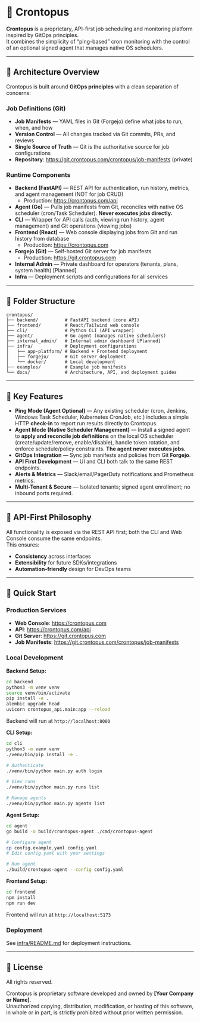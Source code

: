 # 🦑 Crontopus

**Crontopus** is a proprietary, API-first job scheduling and monitoring platform inspired by GitOps principles.  
It combines the simplicity of “ping-based” cron monitoring with the control of an optional signed agent that manages native OS schedulers.

---

## 🚀 Architecture Overview

Crontopus is built around **GitOps principles** with a clean separation of concerns:

### Job Definitions (Git)
- **Job Manifests** — YAML files in Git (Forgejo) define what jobs to run, when, and how
- **Version Control** — All changes tracked via Git commits, PRs, and reviews
- **Single Source of Truth** — Git is the authoritative source for job configurations
- **Repository**: https://git.crontopus.com/crontopus/job-manifests (private)

### Runtime Components
- **Backend (FastAPI)** — REST API for authentication, run history, metrics, and agent management (NOT for job CRUD)
  - Production: https://crontopus.com/api
- **Agent (Go)** — Pulls job manifests from Git, reconciles with native OS scheduler (cron/Task Scheduler). **Never executes jobs directly.**
- **CLI** — Wrapper for API calls (auth, viewing run history, agent management) and Git operations (viewing jobs)
- **Frontend (React)** — Web console displaying jobs from Git and run history from database
  - Production: https://crontopus.com
- **Forgejo (Git)** — Self-hosted Git server for job manifests
  - Production: https://git.crontopus.com
- **Internal Admin** — Private dashboard for operators (tenants, plans, system health) [Planned]
- **Infra** — Deployment scripts and configurations for all services

---

## 🧱 Folder Structure

```
crontopus/
├── backend/          # FastAPI backend (core API)
├── frontend/         # React/Tailwind web console
├── cli/              # Python CLI (API wrapper)
├── agent/            # Go agent (manages native schedulers)
├── internal_admin/   # Internal admin dashboard [Planned]
├── infra/            # Deployment configurations
│   ├── app-platform/ # Backend + Frontend deployment
│   ├── forgejo/      # Git server deployment
│   └── docker/       # Local development
├── examples/         # Example job manifests
└── docs/             # Architecture, API, and deployment guides
```

---

## 🧩 Key Features

- **Ping Mode (Agent Optional)** — Any existing scheduler (cron, Jenkins, Windows Task Scheduler, Kubernetes CronJob, etc.) includes a simple HTTP **check-in** to report run results directly to Crontopus.  
- **Agent Mode (Native Scheduler Management)** — Install a signed agent to **apply and reconcile job definitions** on the local OS scheduler (create/update/remove, enable/disable), handle token rotation, and enforce schedule/policy constraints. **The agent never executes jobs.**  
- **GitOps Integration** — Sync job manifests and policies from Git **Forgejo**.  
- **API First Development** — UI and CLI both talk to the same REST endpoints.  
- **Alerts & Metrics** — Slack/email/PagerDuty notifications and Prometheus metrics.  
- **Multi-Tenant & Secure** — Isolated tenants; signed agent enrollment; no inbound ports required.

---

## 🧠 API-First Philosophy

All functionality is exposed via the REST API first; both the CLI and Web Console consume the same endpoints.  
This ensures:
- **Consistency** across interfaces  
- **Extensibility** for future SDKs/integrations  
- **Automation-friendly** design for DevOps teams  

---

## 🚀 Quick Start

### Production Services

- **Web Console**: https://crontopus.com
- **API**: https://crontopus.com/api
- **Git Server**: https://git.crontopus.com
- **Job Manifests**: https://git.crontopus.com/crontopus/job-manifests

### Local Development

**Backend Setup:**

```bash
cd backend
python3 -m venv venv
source venv/bin/activate
pip install -e .
alembic upgrade head
uvicorn crontopus_api.main:app --reload
```

Backend will run at `http://localhost:8000`

**CLI Setup:**

```bash
cd cli
python3 -m venv venv
./venv/bin/pip install -e .

# Authenticate
./venv/bin/python main.py auth login

# View runs
./venv/bin/python main.py runs list

# Manage agents
./venv/bin/python main.py agents list
```

**Agent Setup:**

```bash
cd agent
go build -o build/crontopus-agent ./cmd/crontopus-agent

# Configure agent
cp config.example.yaml config.yaml
# Edit config.yaml with your settings

# Run agent
./build/crontopus-agent --config config.yaml
```

**Frontend Setup:**

```bash
cd frontend
npm install
npm run dev
```

Frontend will run at `http://localhost:5173`

### Deployment

See [infra/README.md](infra/README.md) for deployment instructions.

---

## 🪪 License

All rights reserved.  

Crontopus is proprietary software developed and owned by **[Your Company or Name]**.  
Unauthorized copying, distribution, modification, or hosting of this software, in whole or in part, is strictly prohibited without prior written permission.